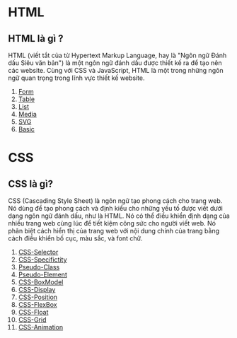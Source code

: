 # HTML
## HTML là gì ?
HTML (viết tắt của từ Hypertext Markup Language, hay là "Ngôn ngữ Đánh dấu Siêu văn bản") là một ngôn ngữ đánh dấu được thiết kế ra để tạo nên các website. Cùng với CSS và JavaScript, HTML là một trong những ngôn ngữ quan trọng trong lĩnh vực thiết kế website.

1. [Form](./note-html/Form.md)
2. [Table](./note-html/Table.md)
3. [List](./note-html/List.md)
4. [Media](./note-html/Media.md)
5. [SVG](./note-html/SVG.md)
6. [Basic](./note-html/Basic.md)

# CSS
## CSS là gì?
CSS (Cascading Style Sheet) là ngôn ngữ tạo phong cách cho trang web. Nó dùng để tạo phong cách và định kiểu cho những yếu tố được viết dưới dạng ngôn ngữ đánh dấu, như là HTML. Nó có thể điều khiển định dạng của nhiều trang web cùng lúc để tiết kiệm công sức cho người viết web. Nó phân biệt cách hiển thị của trang web với nội dung chính của trang bằng cách điều khiển bố cục, màu sắc, và font chữ.

1. [CSS-Selector](./note-css/CSS-Selector.md)
2. [CSS-Specifictity](./note-css/CSS-Specificity.md)
3. [Pseudo-Class](./note-css/Pseudo-Class.md)
4. [Pseudo-Element](./note-css/Pseudo-Element.md)
5. [CSS-BoxModel](./note-css/CSS-BoxModel.md)
6. [CSS-Display](./note-css/CSS-Display.md)
7. [CSS-Position](./note-css/CSS-Position.md)
8. [CSS-FlexBox](./note-css/CSS-FlexBox.md)
9. [CSS-Float](./note-css/CSS-Float.md)
10. [CSS-Grid](./note-css/CSS-Grid.md)
11. [CSS-Animation](./note-css/CSS-Animation.md)